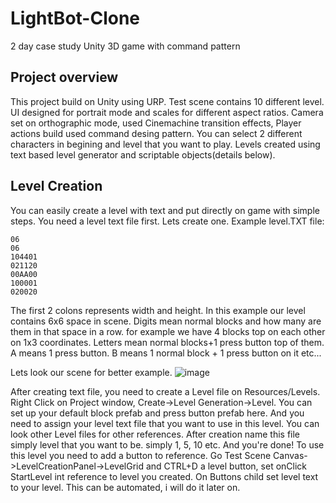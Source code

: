 # LightBot-Clone
2 day case study Unity 3D game with command pattern

## Project overview
 This project build on Unity using URP. Test scene contains 10 different level. UI designed for portrait mode and scales for different aspect ratios. Camera set on orthographic mode, used Cinemachine transition effects, Player actions build used command desing pattern.
 You can select 2 different characters in begining and level that you want to play. Levels created using text based level generator and scriptable objects(details below).
 
 ## Level Creation
 
You can easily create a level with text and put directly on game with simple steps. You need a level text file first. Lets create one.
Example level.TXT file:

```
06
06
104401
021120
00AA00
100001
020020
```
The first 2 colons represents width and height. In this example our level contains 6x6 space in scene. 
Digits mean normal blocks and how many are them in that space in a row. for example we have 4 blocks top on each other on 1x3 coordinates.
Letters mean normal blocks+1 press button top of them. A means 1 press button. B means 1 normal block + 1 press button on it etc...

Lets look our scene for better example.
![image](https://user-images.githubusercontent.com/44952253/200057822-0e8981e5-c248-4ea6-9008-94a9d578589a.png)

After creating text file, you need to create a Level file on Resources/Levels. Right Click on Project window, Create->Level Generation->Level.
You can set up your default block prefab and press button prefab here. And you need to assign your level text file that you want to use in this level. You can look other Level files for other references.
After creation name this file simply level that you want to be. simply 1, 5, 10 etc. And you're done!
To use this level you need to add a button to reference. Go Test Scene Canvas->LevelCreationPanel->LevelGrid and CTRL+D a level button, set onClick StartLevel int reference to level you created. On Buttons child set level text to your level. This can be automated, i will do it later on.
